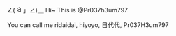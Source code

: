 ∠( ᐛ 」∠)＿ Hi~ This is @Pr037h3um797

You can call me ridaidai, hiyoyo, 日代代, Pr037H3um797


<!---
Pr037h3um797/Pr037h3um797 is a ✨ special ✨ repository because its `README.md` (this file) appears on your GitHub profile.
You can click the Preview link to take a look at your changes.
--->
